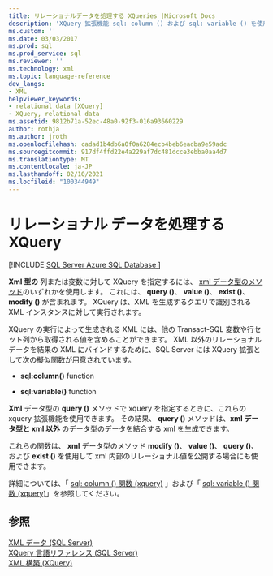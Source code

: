 ```yaml
---
title: リレーショナルデータを処理する XQueries |Microsoft Docs
description: 'XQuery 拡張機能 sql: column () および sql: variable () を使用して、xml 以外のリレーショナルデータを XML にバインドする方法について説明します。'
ms.custom: ''
ms.date: 03/03/2017
ms.prod: sql
ms.prod_service: sql
ms.reviewer: ''
ms.technology: xml
ms.topic: language-reference
dev_langs:
- XML
helpviewer_keywords:
- relational data [XQuery]
- XQuery, relational data
ms.assetid: 9812b71a-52ec-48a0-92f3-016a93660229
author: rothja
ms.author: jroth
ms.openlocfilehash: cadad1b4db6a0f0a6284ecb4beb6eadba9e59adc
ms.sourcegitcommit: 917df4ffd22e4a229af7dc481dcce3ebba0aa4d7
ms.translationtype: MT
ms.contentlocale: ja-JP
ms.lasthandoff: 02/10/2021
ms.locfileid: "100344949"
---
```

# <a name="xqueries-handling-relational-data"></a>リレーショナル データを処理する XQuery
[!INCLUDE [SQL Server Azure SQL Database ](../includes/applies-to-version/sqlserver.md)]

  **Xml 型の** 列または変数に対して XQuery を指定するには、 [xml データ型のメソッド](../t-sql/xml/xml-data-type-methods.md)のいずれかを使用します。 これには、 **query ()**、 **value ()**、 **exist ()**、 **modify ()** が含まれます。 XQuery は、XML を生成するクエリで識別される XML インスタンスに対して実行されます。  
  
 XQuery の実行によって生成される XML には、他の Transact-SQL 変数や行セット列から取得される値を含めることができます。 XML 以外のリレーショナルデータを結果の XML にバインドするために、SQL Server には XQuery 拡張として次の擬似関数が用意されています。  
  
-   **sql:column()** function  
  
-   **sql:variable()** function  
  
 **Xml** データ型の **query ()** メソッドで xquery を指定するときに、これらの xquery 拡張機能を使用できます。 その結果、 **query ()** メソッドは、**xml データ型と xml 以外** のデータ型のデータを結合する xml を生成できます。  
  
 これらの関数は、 **xml** データ型のメソッド **modify ()**、 **value ()**、 **query ()**、および **exist ()** を使用して xml 内部のリレーショナル値を公開する場合にも使用できます。  
  
 詳細については、「 [sql: column () 関数 (xquery)](../xquery/xquery-extension-functions-sql-column.md) 」および「 [sql: variable () 関数 (xquery)](../xquery/xquery-extension-functions-sql-variable.md)」を参照してください。  
  
## <a name="see-also"></a>参照  
 [XML データ &#40;SQL Server&#41;](../relational-databases/xml/xml-data-sql-server.md)   
 [XQuery 言語リファレンス &#40;SQL Server&#41;](../xquery/xquery-language-reference-sql-server.md)   
 [XML 構築 &#40;XQuery&#41;](../xquery/xml-construction-xquery.md)  
  
  
